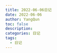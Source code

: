 ```yaml
---
title: 2022-06-06日记
date: 2022-06-06
author: YangQun
toc: false
description:
categories: 日记
tags:
  - 日记
---
```

